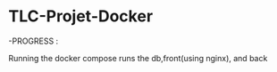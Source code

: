 # TLC-Projet-Docker

-PROGRESS :

Running the docker compose runs the db,front(using nginx), and back 
